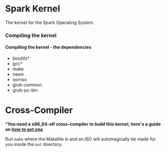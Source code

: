 # Spark Kernel
The kernel for the Spark Operating System.
### Compiling the kernel
#### Compiling the kernel - the dependencies
* binutils*
* gcc*
* make
* nasm
* xorriso
* grub-common
* grub-pc-bin
# Cross-Compiler
***You need a x86_64-elf cross-compiler to build this kernel, here's a guide on [how to get one](https://wiki.osdev.org/GCC_Cross-Compiler)**

Run `make` where the Makefile is and an ISO will automagically be made for you inside the `out` directory.